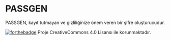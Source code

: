 # PASSGEN
PASSGEN, kayıt tutmayan ve gizliliğinize önem veren bir şifre oluşturucudur.

[![forthebadge](https://forthebadge.com/images/badges/cc-nc-sa.svg)](https://creativecommons.org/licenses/by-nc-sa/4.0/)
Proje CreativeCommons 4.0 Lisansı ile korunmaktadır.
